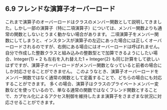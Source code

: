 ## 6.9 フレンドな演算子オーバーロード
これまで演算子のオーバーロードはクラスのメンバー関数として説明してきました。しかし一部の演算子（特に二項演算子）については、メンバー関数よりも通常の関数としないとうまく動かない場合があります。
二項演算子をメンバー関数にしてしまうと、インスタンスが演算子の左辺にあった場合には正しくオーバーロードされるのですが、右側にある場合にはオーバーロードは呼ばれません。自分で作成した整数クラスと組み込みの整数型とで加算できるようにしたい場合、Integer{1} + 2 も左右を入れ替えた1 + Integer{2} も同じ計算をして欲しいはずですが、演算子オーバーロードがメンバー関数となっていると前者の場合にしか対応させることができません。
このようなとき、演算子オーバーロードをメンバー関数ではなく通常の関数として定義することで、どちらの場合にも対応することができます。
多くの場合、演算子はクラスのプライベートメンバー変数などを使っているので、単なる通常の関数ではなくフレンド関数とすることで、カプセル化によるアクセス制御を維持したまま演算子をさまざまな状況に対応させることができます。
